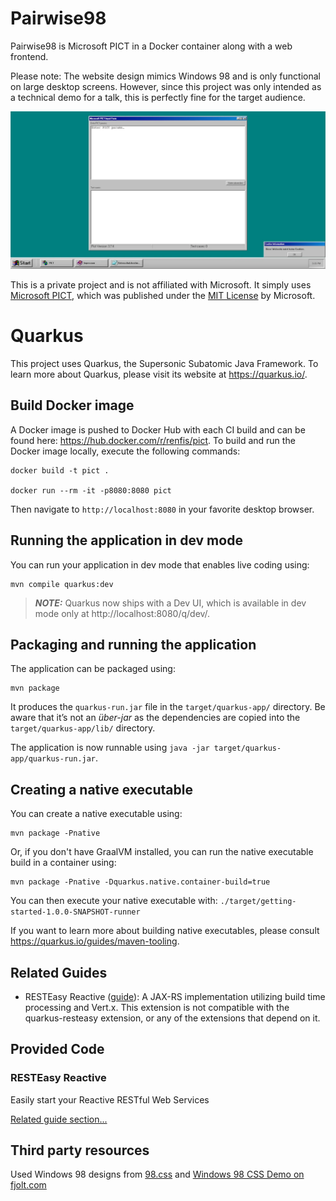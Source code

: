 # Pairwise98

Pairwise98 is Microsoft PICT in a Docker container along with a web
frontend.

Please note: The website design mimics Windows 98 and is only
functional on large desktop screens. However, since this project
was only intended as a technical demo for a talk, this is perfectly
fine for the target audience.

![Screenshot of the Website](screenshot.webp)

This is a private project and is not affiliated with Microsoft.
It simply uses [Microsoft PICT](https://github.com/microsoft/pict),
which was published under the
[MIT License](https://github.com/microsoft/pict/blob/main/LICENSE.TXT)
by Microsoft.

# Quarkus

This project uses Quarkus, the Supersonic Subatomic Java Framework.
To learn more about Quarkus, please visit its website at https://quarkus.io/.

## Build Docker image

A Docker image is pushed to Docker Hub with each CI build and can be found
here: https://hub.docker.com/r/renfis/pict. To build and run the Docker
image locally, execute the following commands:

```shell
docker build -t pict .

docker run --rm -it -p8080:8080 pict
```

Then navigate to `http://localhost:8080` in your favorite desktop browser.

## Running the application in dev mode

You can run your application in dev mode that enables live coding using:

```shell
mvn compile quarkus:dev
```

> **_NOTE:_**  Quarkus now ships with a Dev UI, which is available in dev mode
> only at http://localhost:8080/q/dev/.

## Packaging and running the application

The application can be packaged using:

```shell
mvn package
```

It produces the `quarkus-run.jar` file in the `target/quarkus-app/` directory.
Be aware that it’s not an _über-jar_ as the dependencies are copied into
the `target/quarkus-app/lib/` directory.

The application is now runnable
using `java -jar target/quarkus-app/quarkus-run.jar`.

## Creating a native executable

You can create a native executable using:

```shell
mvn package -Pnative
```

Or, if you don't have GraalVM installed, you can run the native executable build
in a container using:

```shell
mvn package -Pnative -Dquarkus.native.container-build=true
```

You can then execute your native executable
with: `./target/getting-started-1.0.0-SNAPSHOT-runner`

If you want to learn more about building native executables, please
consult https://quarkus.io/guides/maven-tooling.

## Related Guides

- RESTEasy Reactive ([guide](https://quarkus.io/guides/resteasy-reactive)): A
  JAX-RS implementation utilizing build time processing and Vert.x. This
  extension is not compatible with the quarkus-resteasy extension, or any of the
  extensions that depend on it.

## Provided Code

### RESTEasy Reactive

Easily start your Reactive RESTful Web Services

[Related guide section...](https://quarkus.io/guides/getting-started-reactive#reactive-jax-rs-resources)

## Third party resources

Used Windows 98 designs from [98.css](https://jdan.github.io/98.css/) and
[Windows 98 CSS Demo on fjolt.com](https://fjolt.com/article/css-windows-98)
